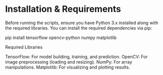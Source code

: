 # Installation & Requirements

Before running the scripts, ensure you have Python 3.x installed along with the required libraries. You can install the required dependencies via pip:

 pip install tensorflow opencv-python numpy matplotlib

Required Libraries

TensorFlow: For model building, training, and prediction.
OpenCV: For image preprocessing (loading and resizing).
NumPy: For array manipulations.
Matplotlib: For visualizing and plotting results.
